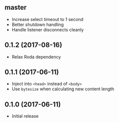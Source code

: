 ## master
- Increase select timeout to 1 second
- Better shutdown handling
- Handle listener disconnects cleanly

## 0.1.2 (2017-08-16)
- Relax Roda dependency

## 0.1.1 (2017-06-11)
- Inject into `<head>` instead of `<body>`
- Use `bytesize` when calculating new content length

## 0.1.0 (2017-06-11)
- Initial release

